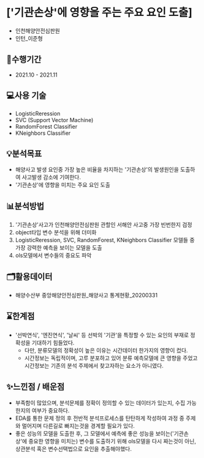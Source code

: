 
# ['기관손상'에 영향을 주는 주요 요인 도출]
- 인천해양안전심판원
- 인턴_이준형

## 📅수행기간
- 2021.10 - 2021.11

## 💻사용 기술
- LogisticReression
- SVC (Support Vector Machine)
- RandomForest Classifier
- KNeighbors Classifier

## 💡분석목표
- 해양사고 발생 요인중 가장 높은 비율을 차지하는 '기관손상'의 발생원인을 도출하여 사고발생 감소에 기여한다.
- '기관손상'에 영향을 미치는 주요 요인 도출


## 📊분석방법
1. '기관손상'사고가 인천해양안전심판원 관할인 서해안 사고중 가장 빈번한지 검정
2. object타입 변수 분석을 위해 더미화
3. LogisticReression, SVC, RandomForest, KNeighbors Classifier 모델들 중 가장 강력한 예측을 보이는 모델을 도출
4. ols모델에서 변수들의 중요도 파악


## 🗂️활용데이터
- 해양수산부 중앙해양안전심판원_해양사고 통계현황_20200331

## ⌛한계점
- '선박연식', '엔진연식', '날씨' 등 선박의 '기관'을 특정할 수 있는 요인의 부재로 정확성을 기대하기 힘들었다.
  - 다만, 분류모델의 정확성이 높은 이유는 시간데이터 한가지의 영향이 컸다.
  - 시간정보는 독립적이며, 고루 분포하고 있어 분류 예측모델에 큰 영향을 주었고 시간정보는 기존의 분석 주제에서 찾고자하는 요소가 아니였다.

## ✨느낀점 / 배운점
- 부족함이 많았으며, 분석문제를 정확이 정의할 수 있는 데이터가 있는지, 수집 가능한지의 여부가 중요하다. 
- EDA를 통한 문제 정의 후 전반적 분석프로세스를 탄탄하게 작성하여 과정 중 주제와 멀어지며 다른길로 빠지는것을 경계할 필요가 있다.
- 좋은 성능의 모델을 도출한 후, 그 모델에서 예측에 좋은 성능을 보이는('기관손상'에 중요한 영향을 미치는) 변수를 도출하기 위해 ols모델을 다시 짜는것이 아닌, 상관분석 혹은 변수선택법으로 요인을 추출해야했다.
